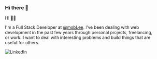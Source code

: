 ### Hi there 👋

<!--
**thiagoisaias/thiagoisaias** is a ✨ _special_ ✨ repository because its `README.md` (this file) appears on your GitHub profile.

Here are some ideas to get you started:

- 🔭 I’m currently working on ...
- 🌱 I’m currently learning ...
- 👯 I’m looking to collaborate on ...
- 🤔 I’m looking for help with ...
- 💬 Ask me about ...
- 📫 How to reach me: ...
- 😄 Pronouns: ...
- ⚡ Fun fact: ...
-->

Hi 👋🏼

I'm a Full Stack Developer at [@mobLee](https://github.com/mobLee). I've been dealing with web development in the past few years through personal projects, freelancing, or work. I want to deal with interesting problems and build things that are useful for others.

<a href="https://www.linkedin.com/in/thiagoisaias"><img src="https://img.shields.io/badge/LinkedIn--_.svg?style=social&logo=linkedin" alt="LinkedIn"></a>
